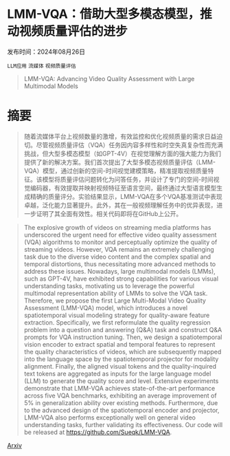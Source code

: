 # LMM-VQA：借助大型多模态模型，推动视频质量评估的进步

发布时间：2024年08月26日

`LLM应用` `流媒体` `视频质量评估`

> LMM-VQA: Advancing Video Quality Assessment with Large Multimodal Models

# 摘要

> 随着流媒体平台上视频数量的激增，有效监控和优化视频质量的需求日益迫切。尽管视频质量评估（VQA）任务因内容多样性和时空失真复杂性而充满挑战，但大型多模态模型（如GPT-4V）在视觉理解方面的强大能力为我们提供了新的解决方案。我们首次提出了大型多模态视频质量评估（LMM-VQA）模型，通过创新的空间-时间视觉建模策略，精准提取视频质量特征。该模型将质量评估问题转化为问答任务，并设计了专门的空间-时间视觉编码器，有效提取并映射视频特征至语言空间，最终通过大型语言模型生成精确的质量评分。实验结果显示，LMM-VQA在多个VQA基准测试中表现卓越，泛化能力显著提升。此外，其在一般视频理解任务中的优异表现，进一步证明了其全面有效性。相关代码即将在GitHub上公开。

> The explosive growth of videos on streaming media platforms has underscored the urgent need for effective video quality assessment (VQA) algorithms to monitor and perceptually optimize the quality of streaming videos. However, VQA remains an extremely challenging task due to the diverse video content and the complex spatial and temporal distortions, thus necessitating more advanced methods to address these issues. Nowadays, large multimodal models (LMMs), such as GPT-4V, have exhibited strong capabilities for various visual understanding tasks, motivating us to leverage the powerful multimodal representation ability of LMMs to solve the VQA task. Therefore, we propose the first Large Multi-Modal Video Quality Assessment (LMM-VQA) model, which introduces a novel spatiotemporal visual modeling strategy for quality-aware feature extraction. Specifically, we first reformulate the quality regression problem into a question and answering (Q&A) task and construct Q&A prompts for VQA instruction tuning. Then, we design a spatiotemporal vision encoder to extract spatial and temporal features to represent the quality characteristics of videos, which are subsequently mapped into the language space by the spatiotemporal projector for modality alignment. Finally, the aligned visual tokens and the quality-inquired text tokens are aggregated as inputs for the large language model (LLM) to generate the quality score and level. Extensive experiments demonstrate that LMM-VQA achieves state-of-the-art performance across five VQA benchmarks, exhibiting an average improvement of $5\%$ in generalization ability over existing methods. Furthermore, due to the advanced design of the spatiotemporal encoder and projector, LMM-VQA also performs exceptionally well on general video understanding tasks, further validating its effectiveness. Our code will be released at https://github.com/Sueqk/LMM-VQA.

[Arxiv](https://arxiv.org/abs/2408.14008)